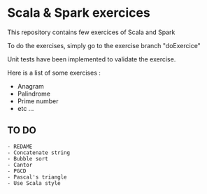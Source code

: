 # Scala & Spark exercices

This repository contains few exercices of Scala and Spark

To do the exercises, simply go to the exercise branch "doExercice"

Unit tests have been implemented to validate the exercise.

Here is a list of some exercises :
- Anagram
- Palindrome
- Prime number 
- etc ...


## TO DO
    - REDAME
    - Concatenate string
    - Bubble sort
    - Cantor
    - PGCD
    - Pascal's triangle
    - Use Scala style